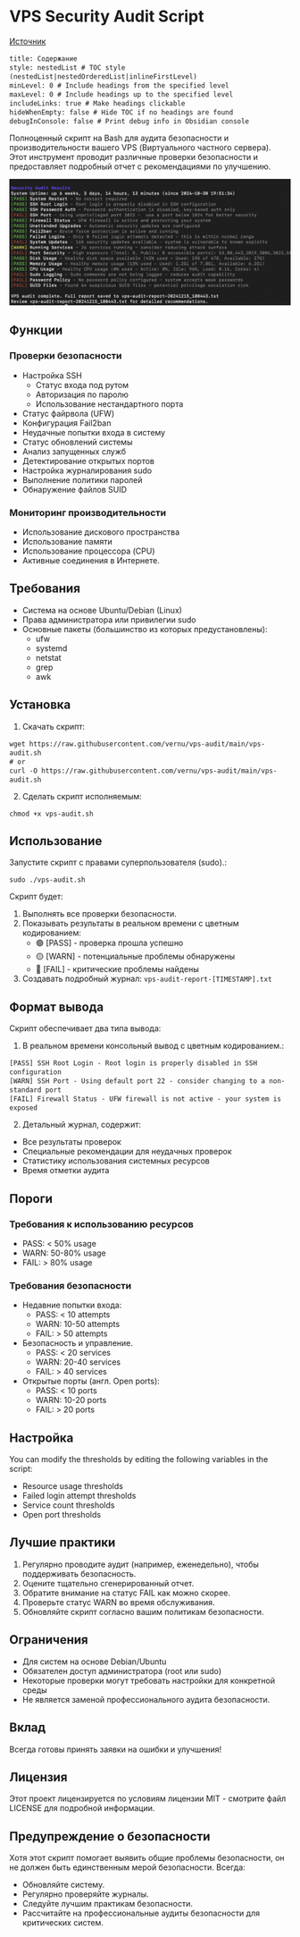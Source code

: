 # VPS Security Audit Script

[Источник](https://github.com/Acenotass/vps-audit?tab=readme-ov-file#vps-security-audit-script)

```table-of-contents
title: Содержание
style: nestedList # TOC style (nestedList|nestedOrderedList|inlineFirstLevel)
minLevel: 0 # Include headings from the specified level
maxLevel: 0 # Include headings up to the specified level
includeLinks: true # Make headings clickable
hideWhenEmpty: false # Hide TOC if no headings are found
debugInConsole: false # Print debug info in Obsidian console
```


Полноценный скрипт на Bash для аудита безопасности и производительности вашего VPS (Виртуального частного сервера). Этот инструмент проводит различные проверки безопасности и предоставляет подробный отчет с рекомендациями по улучшению.

[![Sample Output](../Media/Pictures/VPS_Security/3451c787ce455a7bd39ceb6174e3de8a_MD5.png)](https://github.com/Acenotass/vps-audit/blob/main/screenshot.png)
## Функции

### Проверки безопасности

- Настройка SSH
    - Статус входа под рутом
    - Авторизация по паролю
    - Использование нестандартного порта
- Статус файрвола (UFW)
- Конфигурация Fail2ban
- Неудачные попытки входа в систему
- Статус обновлений системы
- Анализ запущенных служб
- Детектирование открытых портов
- Настройка журналирования sudo
- Выполнение политики паролей
- Обнаружение файлов SUID

### Мониторинг производительности

- Использование дискового пространства
- Использование памяти
- Использование процессора (CPU)
- Активные соединения в Интернете.

## Требования

- Система на основе Ubuntu/Debian (Linux)
- Права администратора или привилегии sudo
- Основные пакеты (большинство из которых предустановлены):
    - ufw
    - systemd
    - netstat
    - grep
    - awk

## Установка

1. Скачать скрипт:

```shell
wget https://raw.githubusercontent.com/vernu/vps-audit/main/vps-audit.sh
# or
curl -O https://raw.githubusercontent.com/vernu/vps-audit/main/vps-audit.sh
```

2. Сделать скрипт исполняемым:

```shell
chmod +x vps-audit.sh
```

## Использование

Запустите скрипт с правами суперпользователя (sudo).:

```shell
sudo ./vps-audit.sh
```

Скрипт будет:

1. Выполнять все проверки безопасности.
2. Показывать результаты в реальном времени с цветным кодированием:
    - 🟢 [PASS] - проверка прошла успешно
    - 🟡 [WARN] - потенциальные проблемы обнаружены
    - 🔴 [FAIL] - критические проблемы найдены
3. Создавать подробный журнал: `vps-audit-report-[TIMESTAMP].txt`

## Формат вывода

Скрипт обеспечивает два типа вывода:

1. В реальном времени консольный вывод с цветным кодированием.:

```
[PASS] SSH Root Login - Root login is properly disabled in SSH configuration
[WARN] SSH Port - Using default port 22 - consider changing to a non-standard port
[FAIL] Firewall Status - UFW firewall is not active - your system is exposed
```

2. Детальный журнал, содержит:

- Все результаты проверок
- Специальные рекомендации для неудачных проверок
- Статистику использования системных ресурсов
- Время отметки аудита

## Пороги

### Требования к использованию ресурсов

- PASS: < 50% usage
- WARN: 50-80% usage
- FAIL: > 80% usage

### Требования безопасности

- Недавние попытки входа:
    - PASS: < 10 attempts
    - WARN: 10-50 attempts
    - FAIL: > 50 attempts
- Безопасность и управление.
    - PASS: < 20 services
    - WARN: 20-40 services
    - FAIL: > 40 services
- Открытые порты (англ. Open ports):
    - PASS: < 10 ports
    - WARN: 10-20 ports
    - FAIL: > 20 ports

## Настройка

You can modify the thresholds by editing the following variables in the script:

- Resource usage thresholds
- Failed login attempt thresholds
- Service count thresholds
- Open port thresholds

## Лучшие практики

1. Регулярно проводите аудит (например, еженедельно), чтобы поддерживать безопасность.
2. Оцените тщательно сгенерированный отчет.
3. Обратите внимание на статус FAIL как можно скорее.
4. Проверьте статус WARN во время обслуживания.
5. Обновляйте скрипт согласно вашим политикам безопасности.

## Ограничения

- Для систем на основе Debian/Ubuntu
- Обязателен доступ администратора (root или sudo)
- Некоторые проверки могут требовать настройки для конкретной среды
- Не является заменой профессионального аудита безопасности.

## Вклад

Всегда готовы принять заявки на ошибки и улучшения!

## Лицензия

Этот проект лицензируется по условиям лицензии MIT - смотрите файл LICENSE для подробной информации.

## Предупреждение о безопасности

Хотя этот скрипт помогает выявить общие проблемы безопасности, он не должен быть единственным мерой безопасности. Всегда:

- Обновляйте систему.
- Регулярно проверяйте журналы.
- Следуйте лучшим практикам безопасности.
- Рассчитайте на профессиональные аудиты безопасности для критических систем.